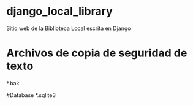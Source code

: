 # django_local_library
Sitio web de la Biblioteca Local escrita en Django

# Archivos de copia de seguridad de texto
*.bak

#Database
*.sqlite3